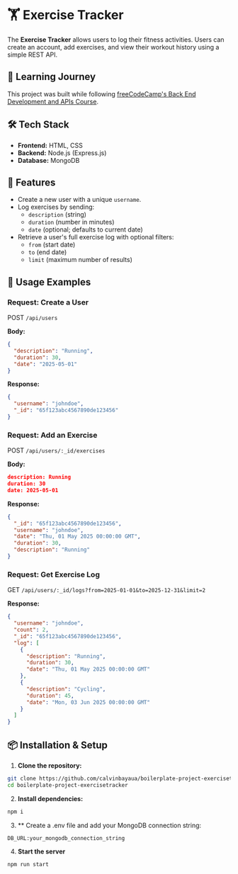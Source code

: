 # 🏋️ Exercise Tracker
The **Exercise Tracker** allows users to log their fitness activities. Users can create an account, add exercises, and view their workout history using a simple REST API.

## 📖 Learning Journey
This project was built while following [freeCodeCamp's Back End Development and APIs Course](https://www.freecodecamp.org/learn/back-end-development-and-apis).

## 🛠️ Tech Stack
- **Frontend:** HTML, CSS
- **Backend:** Node.js (Express.js)
- **Database:** MongoDB

## 🎯 Features
- Create a new user with a unique `username`.
- Log exercises by sending:
  - `description` (string)
  - `duration` (number in minutes)
  - `date` (optional; defaults to current date)
- Retrieve a user's full exercise log with optional filters:
  - `from` (start date)
  - `to` (end date)
  - `limit` (maximum number of results)

## 🚀 Usage Examples

### Request: Create a User
POST `/api/users` 

**Body:**
```json
{
  "description": "Running",
  "duration": 30,
  "date": "2025-05-01"
}
```
**Response:**
```json
{
  "username": "johndoe",
  "_id": "65f123abc4567890de123456"
}
```

### Request: Add an Exercise
POST `/api/users/:_id/exercises`

**Body:**
```json
description: Running
duration: 30
date: 2025-05-01
```

**Response:**
```json
{
  "_id": "65f123abc4567890de123456",
  "username": "johndoe",
  "date": "Thu, 01 May 2025 00:00:00 GMT",
  "duration": 30,
  "description": "Running"
}
```

### Request: Get Exercise Log
GET `/api/users/:_id/logs?from=2025-01-01&to=2025-12-31&limit=2`

**Response:**
```json
{
  "username": "johndoe",
  "count": 2,
  "_id": "65f123abc4567890de123456",
  "log": [
    {
      "description": "Running",
      "duration": 30,
      "date": "Thu, 01 May 2025 00:00:00 GMT"
    },
    {
      "description": "Cycling",
      "duration": 45,
      "date": "Mon, 03 Jun 2025 00:00:00 GMT"
    }
  ]
}
```


## 📦 Installation & Setup
1. **Clone the repository:**
  ```sh
  git clone https://github.com/calvinbayaua/boilerplate-project-exercisetracker.git
  cd boilerplate-project-exercisetracker
  ```
2. **Install dependencies:**
  ```sh
  npm i
  ```
3. ** Create a .env file and add your MongoDB connection string:
  ```sh
  DB_URL:your_mongodb_connection_string
  ```
4. **Start the server**
  ```sh
  npm run start
  ```
